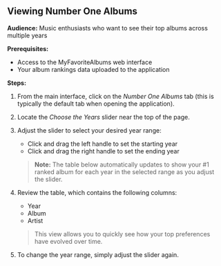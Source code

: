 ## Viewing Number One Albums

**Audience:** Music enthusiasts who want to see their top albums across multiple years

**Prerequisites:**

- Access to the MyFavoriteAlbums web interface
- Your album rankings data uploaded to the application

**Steps:**

1. From the main interface, click on the _Number One Albums_ tab (this is typically the default tab when opening the application).

2. Locate the _Choose the Years_ slider near the top of the page.

3. Adjust the slider to select your desired year range:

   - Click and drag the left handle to set the starting year
   - Click and drag the right handle to set the ending year

   > **Note:** The table below automatically updates to show your #1 ranked album for each year in the selected range as you adjust the slider.

4. Review the table, which contains the following columns:

   - Year
   - Album
   - Artist

   > This view allows you to quickly see how your top preferences have evolved over time.

5. To change the year range, simply adjust the slider again.
